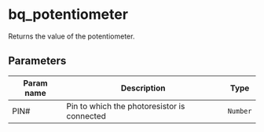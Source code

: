 bq_potentiometer
==========

Returns the value of the potentiometer. 

Parameters
----------

| Param name | Description | Type     |
 ------------|-------------|----------
| PIN#     | Pin to which the photoresistor is connected | `Number` |